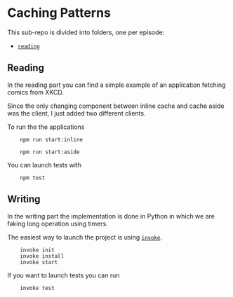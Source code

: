Caching Patterns
===

This sub-repo is divided into folders, one per episode:

- [`reading`](./reading)

## Reading

In the reading part you can find a simple example of an application fetching 
comics from XKCD.

Since the only changing component between inline cache and cache aside was 
the client, I just added two different clients.

To run the the applications

```
    npm run start:inline
```

```
    npm run start:aside
```

You can launch tests with

```
    npm test
```

## Writing

In the writing part the implementation is done in Python in which we are 
faking long operation using timers.

The easiest way to launch the project is using [`invoke`](http://www.pyinvoke.org/).

```
    invoke init
    invoke install
    invoke start
```

If you want to launch tests you can run

```
    invoke test
```